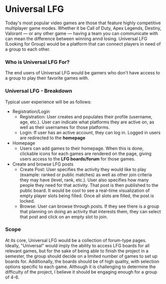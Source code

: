 # Universal LFG
Today's most popular video games are those that feature highly competitive multiplayer game modes. Whether it be Call of Duty, Apex Legends, Destiny, Valorant — or any other game — having a team you can communicate with can mean the difference between winning annd losing. 
Universal LFG (Looking for Group) would be a platform that can connect players in need of a group to each other. 

### Who is Universal LFG For?
The end users of Universal LFG would be gamers who don't have access to a group to play their favorite games with. 

### Universal LFG - Breakdown
Typical user experience will be as follows:
* Registration/Login
    * Registration: User creates and populates their profile (username, age, etc.). User can indicate what platforms they are active on, as well as their usernames for those platforms.  
    * Login: If user has an active account, they can log in. Logged in users are redirected to the **homepage**
* Homepage 
    * Users can add games to their homepage. When this is done, clickable icons for each games are rendered on the page, giving users access to the **LFG boards/forum** for those games. 
* Create and browse LFG posts
    * Create Post:  User specifies the activity they would like to play (example: ranked or public matches) as well as other join criteria they may have (level, rank, etc.). User also specifies how many people they need for that activity. That post is then published to the public board. It would be cool to see a real-time visualization of empty player slots being filled. Once all slots are filled, the post is locked. 
    * Browse: User can browse through posts. If they see there is a group that planning on doing an activity that interests them, they can select that post and click on an empty slot to join.
  
### Scope
At its core, Universal LFG would be a collection of forum-type pages. Ideally, "Universal" would imply the ability to access LFG boards for all relevant games, but for the sake of being able to finish the project in a semester, the group should decide on a limited number of games to set up boards for. Additionally, the boards should be of high quality, with selection options specific to each game. Although it is challenging to determine the difficulty of the project, I believe it should be engaging enough for a group of 4-6. 
    




